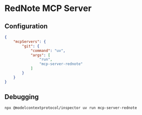 # RedNote MCP Server

## Configuration

```json
{
    "mcpServers": {
        "git": {
            "command": "uv",
            "args": [
                "run",
                "mcp-server-rednote"
            ]
        }
    }
}
```

## Debugging

```shell
npx @modelcontextprotocol/inspector uv run mcp-server-rednote
```